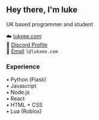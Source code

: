 ## Hey there, I'm luke
UK based programmer and student 

☁️ [lukxee.com](https://lukxee.com/)  
💬 [Discord Profile](https://discord.com/users/261082913334886401)  
📧 [Email](mailto:l@lukxee.com) `l@lukxee.com`

### Experience
• Python (Flask)  
• Javascript  
• Node.js  
• React  
• HTML + CSS  
• Lua (Roblox)
